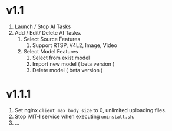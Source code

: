 # v1.1
1. Launch / Stop AI Tasks
2. Add / Edit/ Delete AI Tasks.
    1. Select Source Features
        1. Support RTSP, V4L2, Image, Video
    2. Select Model Features
        1. Select from exist model
        2. Import new model ( beta version )
        3. Delete model ( beta version )

# v1.1.1 
1. Set nginx `client_max_body_size` to 0, unlimited uploading files.
2. Stop iVIT-I service when executing `uninstall.sh`.
3. ...